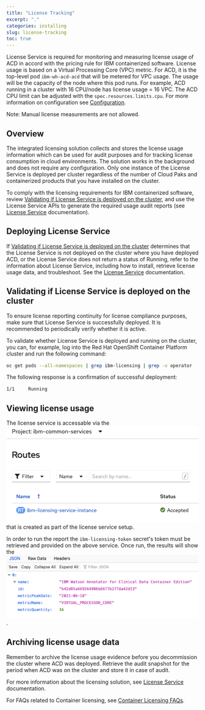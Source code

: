 ```yaml
---
title: "License Tracking"
excerpt: "."
categories: installing
slug: license-tracking
toc: true
---
```


License Service is required for monitoring and measuring license usage of ACD in accord with the pricing rule for IBM containerized software.
License usage is based on a Virtual Processing Core (VPC) metric. For ACD, it is the top-level pod `ibm-wh-acd-acd` that will be metered for VPC usage.
The usage will be the capacity of the node where this pod runs. For example, ACD running in a cluster with 16 CPU/node has license usage = 16 VPC. The ACD CPU limit can be adjusted with the ```spec.resources.limits.cpu```. For more information on configuration see [Configuration](https://ibm.github.io/acd-containers/management/configuring/).

Note: Manual license measurements are not allowed.

## Overview

The integrated licensing solution collects and stores the license usage information which can be used for audit purposes and for tracking license consumption in cloud environments.
The solution works in the background and does not require any configuration.
Only one instance of the License Service is deployed per cluster regardless of the number of Cloud Paks and containerized products that you have installed on the cluster.

To comply with the licensing requirements for IBM containerized software, review [Validating if License Service is deployed on the cluster](#validating-if-license-service-is-deployed-on-the-cluster),
and use the License Service APIs to generate the required usage audit reports (see [License Service](https://www.ibm.com/docs/en/cpfs?topic=operator-overview) documentation).

## Deploying License Service

If [Validating if License Service is deployed on the cluster](#validating-if-license-service-is-deployed-on-the-cluster) determines that the License Service is not deployed on the cluster where you have deployed ACD,
or the License Service does not return a status of Running, refer to the information about License Service, including how to install, retrieve license usage data, and troubleshoot.
See the [License Service](https://github.com/IBM/ibm-licensing-operator/blob/master/docs/License_Service_main.md) documentation.

## Validating if License Service is deployed on the cluster

To ensure license reporting continuity for license compliance purposes, make sure that License Service is successfully deployed.
It is recommended to periodically verify whether it is active.

To validate whether License Service is deployed and running on the cluster, you can, for example, log into the Red Hat OpenShift Container Platform cluster and run the following command:

```bash
oc get pods --all-namespaces | grep ibm-licensing | grep -v operator
```

The following response is a confirmation of successful deployment:

```bash
1/1     Running
```

## Viewing license usage

The license service is accessable via the ![```ibm-licensing-service-instance``` route](../../images/license_route.png) that is created as part of the license service setup.

In order to run the report the ```ibm-licensing-token``` secret's token must be retrieved and provided on the above service. Once run, the results will show the ![ACD usage](../../images/license_report.png).

## Archiving license usage data

Remember to archive the license usage evidence before you decommission the cluster where ACD was deployed. Retrieve the audit snapshot for the period when ACD was on the cluster and store it in case of audit.

For more information about the licensing solution, see [License Service](https://www.ibm.com/docs/en/cpfs?topic=operator-overview) documentation.

For FAQs related to Container licensing, see [Container Licensing FAQs](https://www.ibm.com/software/passportadvantage/containerfaqov.html).
